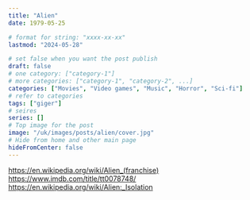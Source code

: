 ```yaml
---
title: "Alien"
date: 1979-05-25

# format for string: "xxxx-xx-xx"
lastmod: "2024-05-28"

# set false when you want the post publish
draft: false
# one category: ["category-1"]
# more categories: ["category-1", "category-2", ...]
categories: ["Movies", "Video games", "Music", "Horror", "Sci-fi"]
# refer to categories
tags: ["giger"]
# seires
series: []
# Top image for the post
image: "/uk/images/posts/alien/cover.jpg"
# Hide from home and other main page
hideFromCenter: false
---
```

https://en.wikipedia.org/wiki/Alien_(franchise)
https://www.imdb.com/title/tt0078748/
https://en.wikipedia.org/wiki/Alien:_Isolation
<!--more-->